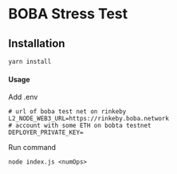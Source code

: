 # BOBA Stress Test

## Installation

```
yarn install
```

#### Usage

Add .env

```
# url of boba test net on rinkeby
L2_NODE_WEB3_URL=https://rinkeby.boba.network
# account with some ETH on bobta testnet
DEPLOYER_PRIVATE_KEY=
```

Run command

```
node index.js <numOps>
```

